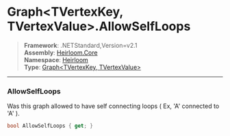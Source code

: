 # Graph\<TVertexKey, TVertexValue>.AllowSelfLoops

> **Framework**: .NETStandard,Version=v2.1  
> **Assembly**: [Heirloom.Core][0]  
> **Namespace**: [Heirloom][0]  
> **Type**: [Graph\<TVertexKey, TVertexValue>][1]  

--------------------------------------------------------------------------------

### AllowSelfLoops

Was this graph allowed to have self connecting loops ( Ex, 'A' connected to 'A' ).

```cs
bool AllowSelfLoops { get; }
```

[0]: ..\Heirloom.Core.md
[1]: Heirloom.Graph[TVertexKey,TVertexValue].md
